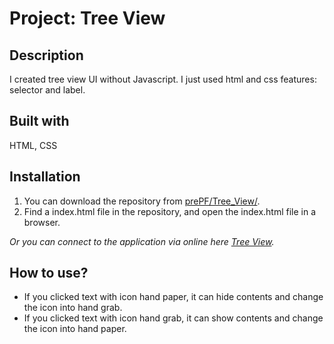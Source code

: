 # Project: Tree View

## Description

I created tree view UI without Javascript. I just used html and css features: selector and label.

## Built with

HTML, CSS

## Installation

1. You can download the repository from
[prePF/Tree_View/](https://github.com/leiachung41/prePF/tree/master/Tree_View/).
2. Find a index.html file in the repository, and open the index.html file in a browser.

*Or you can connect to the application via online here [Tree View](https://leachung.github.io/portfolio/Tree_View/index.html).*

## How to use?

  - If you clicked text with icon hand paper, it can hide contents and change the icon into hand grab.
  - If you clicked text with icon hand grab, it can show contents and change the icon into hand paper.  
